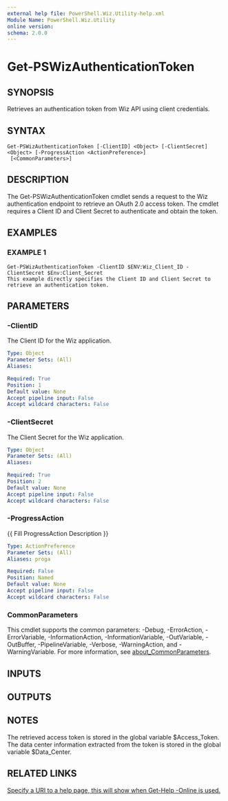 ```yaml
---
external help file: PowerShell.Wiz.Utility-help.xml
Module Name: PowerShell.Wiz.Utility
online version:
schema: 2.0.0
---
```


# Get-PSWizAuthenticationToken

## SYNOPSIS
Retrieves an authentication token from Wiz API using client credentials.

## SYNTAX

```
Get-PSWizAuthenticationToken [-ClientID] <Object> [-ClientSecret] <Object> [-ProgressAction <ActionPreference>]
 [<CommonParameters>]
```

## DESCRIPTION
The Get-PSWizAuthenticationToken cmdlet sends a request to the Wiz authentication endpoint to retrieve an OAuth 2.0 access token.
The cmdlet requires a Client ID and Client Secret to authenticate and obtain the token.

## EXAMPLES

### EXAMPLE 1
```
Get-PSWizAuthenticationToken -ClientID $ENV:Wiz_Client_ID -ClientSecret $Env:Client_Secret
This example directly specifies the Client ID and Client Secret to retrieve an authentication token.
```

## PARAMETERS

### -ClientID
The Client ID for the Wiz application.

```yaml
Type: Object
Parameter Sets: (All)
Aliases:

Required: True
Position: 1
Default value: None
Accept pipeline input: False
Accept wildcard characters: False
```

### -ClientSecret
The Client Secret for the Wiz application.

```yaml
Type: Object
Parameter Sets: (All)
Aliases:

Required: True
Position: 2
Default value: None
Accept pipeline input: False
Accept wildcard characters: False
```

### -ProgressAction
{{ Fill ProgressAction Description }}

```yaml
Type: ActionPreference
Parameter Sets: (All)
Aliases: proga

Required: False
Position: Named
Default value: None
Accept pipeline input: False
Accept wildcard characters: False
```

### CommonParameters
This cmdlet supports the common parameters: -Debug, -ErrorAction, -ErrorVariable, -InformationAction, -InformationVariable, -OutVariable, -OutBuffer, -PipelineVariable, -Verbose, -WarningAction, and -WarningVariable. For more information, see [about_CommonParameters](http://go.microsoft.com/fwlink/?LinkID=113216).

## INPUTS

## OUTPUTS

## NOTES
The retrieved access token is stored in the global variable $Access_Token.
The data center information extracted from the token is stored in the global variable $Data_Center.

## RELATED LINKS

[Specify a URI to a help page, this will show when Get-Help -Online is used.]()

